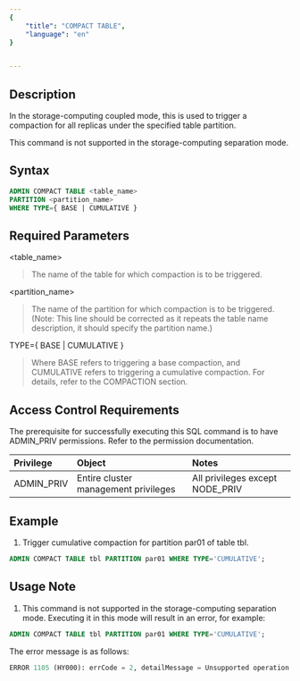 ```yaml
---
{
    "title": "COMPACT TABLE",
    "language": "en"
}


---
```


## Description

In the storage-computing coupled mode, this is used to trigger a compaction for all replicas under the specified table partition.

This command is not supported in the storage-computing separation mode.

## Syntax

```sql
ADMIN COMPACT TABLE <table_name> 
PARTITION <partition_name> 
WHERE TYPE={ BASE | CUMULATIVE }
```

## Required Parameters

<table_name>

> The name of the table for which compaction is to be triggered.

<partition_name>

> The name of the partition for which compaction is to be triggered. (Note: This line should be corrected as it repeats the table name description, it should specify the partition name.)

TYPE={ BASE | CUMULATIVE }

> Where BASE refers to triggering a base compaction, and CUMULATIVE refers to triggering a cumulative compaction. For details, refer to the COMPACTION section.

## Access Control Requirements

The prerequisite for successfully executing this SQL command is to have ADMIN_PRIV permissions. Refer to the permission documentation.

| Privilege  | Object                               | Notes                           |
| :--------- | :----------------------------------- | :------------------------------ |
| ADMIN_PRIV | Entire cluster management privileges | All privileges except NODE_PRIV |

## Example

1. Trigger cumulative compaction for partition par01 of table tbl.

  ```sql
  ADMIN COMPACT TABLE tbl PARTITION par01 WHERE TYPE='CUMULATIVE';
  ```

## Usage Note

1. This command is not supported in the storage-computing separation mode. Executing it in this mode will result in an error, for example:

  ```sql
  ADMIN COMPACT TABLE tbl PARTITION par01 WHERE TYPE='CUMULATIVE';
  ```

  The error message is as follows:

  ```sql
  ERROR 1105 (HY000): errCode = 2, detailMessage = Unsupported operation
  ```